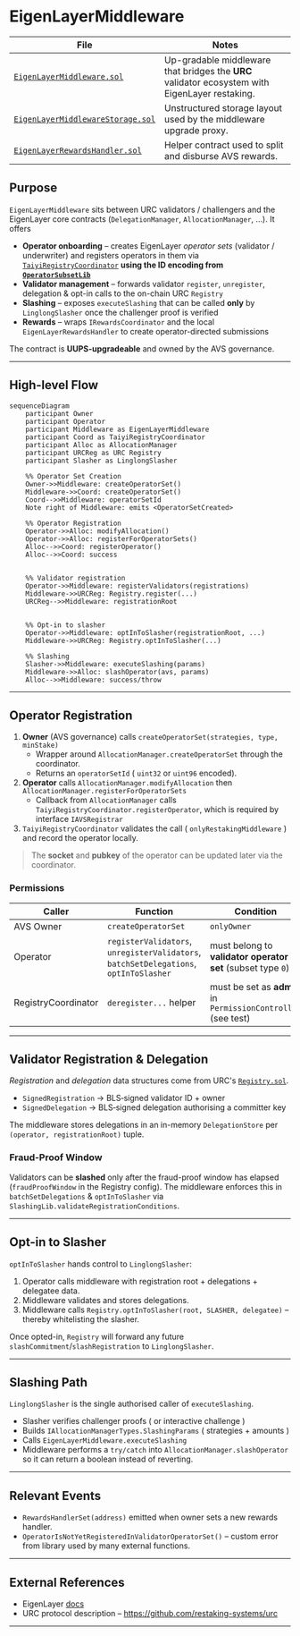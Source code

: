 # EigenLayerMiddleware

| File | Notes |
| ---- | ----- |
| [`EigenLayerMiddleware.sol`](../src/eigenlayer-avs/EigenLayerMiddleware.sol) | Up-gradable middleware that bridges the **URC** validator ecosystem with EigenLayer restaking. |
| [`EigenLayerMiddlewareStorage.sol`](../src/storage/EigenLayerMiddlewareStorage.sol) | Unstructured storage layout used by the middleware upgrade proxy. |
| [`EigenLayerRewardsHandler.sol`](../src/eigenlayer-avs/EigenLayerRewardsHandler.sol) | Helper contract used to split and disburse AVS rewards. |

## Purpose
`EigenLayerMiddleware` sits between URC validators / challengers and the EigenLayer core contracts (`DelegationManager`, `AllocationManager`, …). It offers

* **Operator onboarding** – creates EigenLayer _operator sets_ (validator / underwriter) and registers operators in them via [`TaiyiRegistryCoordinator`](TaiyiRegistryCoordinator.md) **using the ID encoding from [`OperatorSubsetLib`](OperatorSubsetLib.md)**
* **Validator management** – forwards validator `register`, `unregister`, delegation & opt-in calls to the on-chain URC `Registry`
* **Slashing** – exposes `executeSlashing` that can be called **only** by `LinglongSlasher` once the challenger proof is verified
* **Rewards** – wraps `IRewardsCoordinator` and the local `EigenLayerRewardsHandler` to create operator-directed submissions

The contract is **UUPS-upgradeable** and owned by the AVS governance.

---

## High-level Flow

```mermaid
sequenceDiagram
    participant Owner
    participant Operator
    participant Middleware as EigenLayerMiddleware
    participant Coord as TaiyiRegistryCoordinator
    participant Alloc as AllocationManager
    participant URCReg as URC Registry
    participant Slasher as LinglongSlasher

    %% Operator Set Creation
    Owner->>Middleware: createOperatorSet() 
    Middleware->>Coord: createOperatorSet()
    Coord-->>Middleware: operatorSetId
    Note right of Middleware: emits <OperatorSetCreated>

    %% Operator Registration
    Operator->>Alloc: modifyAllocation()
    Operator->>Alloc: registerForOperatorSets()
    Alloc-->>Coord: registerOperator()
    Alloc-->>Coord: success


    %% Validator registration
    Operator->>Middleware: registerValidators(registrations)
    Middleware->>URCReg: Registry.register(...)
    URCReg-->>Middleware: registrationRoot


    %% Opt-in to slasher
    Operator->>Middleware: optInToSlasher(registrationRoot, ...)
    Middleware->>URCReg: Registry.optInToSlasher(...)

    %% Slashing
    Slasher->>Middleware: executeSlashing(params)
    Middleware->>Alloc: slashOperator(avs, params)
    Alloc-->>Middleware: success/throw
```

---

## Operator Registration

1. **Owner** (AVS governance) calls `createOperatorSet(strategies, type, minStake)`
   * Wrapper around `AllocationManager.createOperatorSet` through the coordinator.
   * Returns an `operatorSetId` ( `uint32` or `uint96` encoded).
2. **Operator** calls `AllocationManager.modifyAllocation` then `AllocationManager.registerForOperatorSets`
   * Callback from `AllocationManager` calls `TaiyiRegistryCoordinator.registerOperator`, which is required by interface `IAVSRegistrar`
3. `TaiyiRegistryCoordinator` validates the call ( `onlyRestakingMiddleware` ) and record the operator locally.

> The **socket** and **pubkey** of the operator can be updated later via the coordinator.

### Permissions
| Caller | Function | Condition |
| ------ | -------- | --------- |
| AVS Owner | `createOperatorSet` | `onlyOwner` |
| Operator  | `registerValidators`, `unregisterValidators`, `batchSetDelegations`, `optInToSlasher` | must belong to **validator operator set** (subset type `0`) |
| RegistryCoordinator | `deregister...` helper | must be set as **admin** in `PermissionController` (see test) |

---

## Validator Registration & Delegation

*Registration* and *delegation* data structures come from URC's [`Registry.sol`](../lib/urc/src/Registry.sol).

* `SignedRegistration` → BLS‐signed validator ID + owner
* `SignedDelegation` → BLS‐signed delegation authorising a committer key

The middleware stores delegations in an in-memory `DelegationStore` per `(operator, registrationRoot)` tuple.

### Fraud-Proof Window
Validators can be **slashed** only after the fraud-proof window has elapsed (`fraudProofWindow` in the Registry config). The middleware enforces this in `batchSetDelegations` & `optInToSlasher` via `SlashingLib.validateRegistrationConditions`.

---

## Opt-in to Slasher

`optInToSlasher` hands control to `LinglongSlasher`:

1. Operator calls middleware with registration root + delegations + delegatee data.
2. Middleware validates and stores delegations.
3. Middleware calls `Registry.optInToSlasher(root, SLASHER, delegatee)` – thereby whitelisting the slasher.

Once opted-in, `Registry` will forward any future `slashCommitment`/`slashRegistration` to `LinglongSlasher`.

---

## Slashing Path

`LinglongSlasher` is the single authorised caller of `executeSlashing`.

* Slasher verifies challenger proofs ( or interactive challenge )
* Builds `IAllocationManagerTypes.SlashingParams` ( strategies + amounts )
* Calls `EigenLayerMiddleware.executeSlashing`
* Middleware performs a `try/catch` into `AllocationManager.slashOperator` so it can return a boolean instead of reverting.

---

## Relevant Events
* `RewardsHandlerSet(address)` emitted when owner sets a new rewards handler.
* `OperatorIsNotYetRegisteredInValidatorOperatorSet()` – custom error from library used by many external functions.

---

## External References
* EigenLayer [docs](https://docs.eigenlayer.xyz/)
* URC protocol description – <https://github.com/restaking-systems/urc>

---
